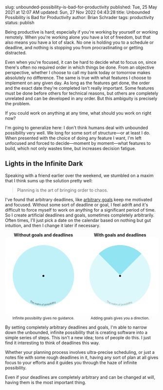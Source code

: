 slug: unbounded-possibility-is-bad-for-productivity
published: Tue, 25 May 2021 at 12:07 AM
updated: Sun, 27 Nov 2022 04:43:28 
title: Unbounded Possibility is Bad for Productivity
author: Brian Schrader
tags: productivity
status: publish

Being productive is hard; especially if you're working by yourself or working remotely. When you're working alone you have a lot of freedom, but that also means you have a lot of slack. No one is holding you to a schedule or deadline, and nothing is stopping you from procrastinating or getting distracted.

Even when you're focused, it can be hard to decide what to focus on, since there's often no required order in which things be done. From an objective perspective, whether I choose to call my bank today or tomorrow makes absolutely no difference. The same is true with what features I choose to implement on any given day. As long as the features get done, the order and the exact date they're completed isn't really important. Some features must be done before others for technical reasons, but others are completely unrelated and can be developed in any order. But this ambiguity is precisely the problem.

If you could work on anything at any time, what should you work on right now?

I'm going to generalize here: I don't think humans deal with unbounded possibility very well. We long for some sort of structure&mdash;or at least I do. When presented with the choice of doing any feature I want, I'm left unfocused and forced to decide&mdash;moment by moment&mdash;what features to build, which not only wastes time, but increases decision fatigue.

## Lights in the Infinite Dark

Speaking with a friend earlier over the weekend, we stumbled on a maxim that I think sums up the solution pretty well:

> Planning is the art of bringing order to chaos.

I've found that arbitrary deadlines, like [arbitrary goals][1] keep me motivated and focused. Without some sort of deadline or goal, I feel adrift and it's difficult to force myself to work on anything for a significant period of time.  So I create artificial deadlines and goals, sometimes completely arbitrarily. Often times, I'll just pick a date on the calendar based on nothing but gut intuition, and then I change it later if necessary.

<div
    class="images-side-by-side"
    style="display:flex;justify-content:center;text-align:center;flex-wrap:wrap;"
>
    <div style="max-width: 300px;min-width: 200px; flex:1;">
        <b>Without goals and deadlines</b>
        <img src="/images/blog/focus.png" alt="Infinite Focus" />
        <caption><small>Infinite possibility gives no guidance.</small></caption>
    </div>
    <div style="max-width: 300px;min-width: 200px; flex:1;">
        <b>With goals and deadlines</b>
        <img src="/images/blog/focus-focused.png" alt="Focus with Direction" />
        <caption><small>Adding goals gives you a direction.</small></caption>
    </div>
</div>

By setting completely arbitrary deadlines and goals, I'm able to narrow down the unbounded, infinite possibility that is creating software into a simple series of steps. This isn't a new idea; tons of people do this. I just find it interesting to think of deadlines this way.

Whether your planning process involves ultra-precise scheduling, or just a notes file with some rough deadlines in it, having any sort of plan at all gives focus to your efforts and it guides you through the haze of infinite possibility.

Even if your deadlines are completely arbitrary and can be changed at will, having them is the most important thing.


[1]: /archive/arbitrary-achievement-unlocked/
